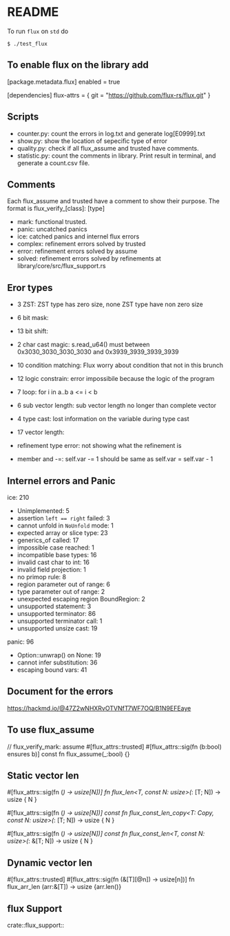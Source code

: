 # README 

To run `flux` on `std` do 

```
$ ./test_flux
```

## To enable flux on the library add 

[package.metadata.flux]
enabled = true

[dependencies]
flux-attrs = { git = "https://github.com/flux-rs/flux.git" }

## Scripts

  - counter.py: count the errors in log.txt and generate log\[E0999\].txt
  - show.py: show the location of sepecific type of error
  - quality.py: check if all flux_assume and trusted have comments.
  - statistic.py: count the comments in library. Print result in terminal, and generate a count.csv file.

## Comments

Each flux_assume and trusted have a comment to show their purpose. The format is flux_verify_\[class\]: \[type\]
  - mark: functional trusted.
  - panic: uncatched panics
  - ice: catched panics and internel flux errors
  - complex: refinement errors solved by trusted
  - error: refinement errors solved by assume
  - solved: refinement errors solved by refinements at library/core/src/flux_support.rs

## Eror types

  - 3 ZST: ZST type has zero size, none ZST type have non zero size
  - 6 bit mask: 
  - 13 bit shift: 
  - 2 char cast magic: s.read_u64() must between 0x3030_3030_3030_3030 and 0x3939_3939_3939_3939
  - 10 condition matching: Flux worry about condition that not in this brunch
  - 12 logic constrain: error impossibile because the logic of the program
  - 7 loop: for i in a..b a <= i < b
  - 6 sub vector length: sub vector length no longer than complete vector
  - 4 type cast: lost information on the variable during type cast
  - 17 vector length: 

  - refinement type error: not showing what the refinement is
  - member and -=: self.var -= 1 should be same as self.var = self.var - 1

## Internel errors and Panic
ice: 210
  - Unimplemented: 5
  - assertion `left == right` failed: 3
  - cannot unfold in `NoUnfold` mode: 1
  - expected array or slice type: 23
  - generics_of called: 17
  - impossible case reached: 1
  - incompatible base types: 16
  - invalid cast char to int: 16
  - invalid field projection: 1
  - no primop rule: 8
  - region parameter out of range: 6
  - type parameter out of range: 2
  - unexpected escaping region BoundRegion: 2
  - unsupported statement: 3
  - unsupported terminator: 86
  - unsupported terminator call: 1
  - unsupported unsize cast: 19

panic: 96
  - Option::unwrap() on None: 19
  - cannot infer substitution: 36
  - escaping bound vars: 41

## Document for the errors
  https://hackmd.io/@47Z2wNHXRvOTVNfT7WF7OQ/B1N9EFEaye

## To use flux_assume
// flux_verify_mark: assume
#[flux_attrs::trusted]
#[flux_attrs::sig(fn (b:bool) ensures b)]
const fn flux_assume(_:bool) {}

## Static vector len
#[flux_attrs::sig(fn (_) -> usize[N])]
fn flux_len<T, const N: usize>(_: [T; N]) -> usize {
    N
}

#[flux_attrs::sig(fn (_) -> usize[N])]
const fn flux_const_len_copy<T: Copy, const N: usize>(_: [T; N]) -> usize {
    N
}

#[flux_attrs::sig(fn (_) -> usize[N])]
const fn flux_const_len<T, const N: usize>(_: &[T; N]) -> usize {
    N
}

## Dynamic vector len
#[flux_attrs::trusted]
#[flux_attrs::sig(fn (&[T][@n]) -> usize[n])]
fn flux_arr_len<T> (arr:&[T]) -> usize {arr.len()}

## flux Support
crate::flux_support::